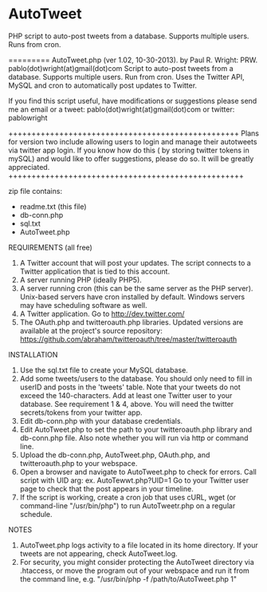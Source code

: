 AutoTweet
=========

PHP script to auto-post tweets from a database. Supports multiple users. Runs from cron.

=========
AutoTweet.php (ver 1.02, 10-30-2013). by Paul R. Wright: PRW.  pablo(dot)wright(at)gmail(dot)com
Script to auto-post tweets from a database. Supports multiple users. Run from cron. 
Uses the Twitter API, MySQL and cron to automatically post updates to Twitter.

If you find this script useful, have modifications or suggestions please send me an email or a tweet:
pablo(dot)wright(at)gmail(dot)com or twitter: pablowright

++++++++++++++++++++++++++++++++++++++++++++++++++
Plans for version two include allowing users to login and manage their 
autotweets via twitter app login. If you know how do this ( by storing 
twitter tokens in mySQL) and would like to offer suggestions, please do 
so. It will be greatly appreciated. 
+++++++++++++++++++++++++++++++++++++++++++++++++++

zip file contains:
- readme.txt (this file)
- db-conn.php
- sql.txt
- AutoTweet.php


REQUIREMENTS (all free)
1. A Twitter account that will post your updates.
		The script connects to a Twitter application that is tied to this account.
2. A server running PHP (ideally PHP5).
3. A server running cron (this can be the same server as the PHP server).
		Unix-based servers have cron installed by default. Windows servers may have 
		scheduling software as well.
4. A Twitter application. Go to http://dev.twitter.com/
5. The OAuth.php and twitteroauth.php libraries.
		Updated versions are available at the project's source repository: 
		https://github.com/abraham/twitteroauth/tree/master/twitteroauth

INSTALLATION
1. Use the sql.txt file to create your MySQL database. 
2. Add some tweets/users to the database. 
                You should only need to fill in userID and posts in the 'tweets' table.
		Note that your tweets do not exceed the 140-characters.
		Add at least one Twitter user to your database. See requirement 1 & 4, above. You will need
		the twitter secrets/tokens from your twitter app.
3. Edit db-conn.php with your database credentials.
4. Edit AutoTweet.php to set the path to your twitteroauth.php library and db-conn.php file.
                Also note whether you will run via http or command line.
5. Upload the db-conn.php, AutoTweet.php, OAuth.php, and twitteroauth.php to your webspace.
6. Open a browser and navigate to AutoTweet.php to check for errors. Call script with UID arg: ex. AutoTewwt.php?UID=1
		Go to your Twitter user page to check that the post appears in your timeline.
7. If the script is working, create a cron job that uses cURL, wget (or command-line "/usr/bin/php")
 		to run AutoTweetr.php on a regular schedule.
		

NOTES
1. AutoTweet.php logs activity to a file located in its home directory. If your tweets are not appearing, check AutoTweet.log.
2. For security, you might consider protecting the AutoTweet directory via .htaccess, or move the program out of your webspace and run it from the command line, e.g. "/usr/bin/php -f /path/to/AutoTweet.php 1"

